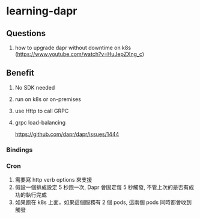 # learning-dapr



## Questions

1. how to upgrade dapr without downtime on k8s (https://www.youtube.com/watch?v=HuJepZXng_c)



## Benefit

1. No SDK needed

1. run on k8s or on-premises

1. use Http to call GRPC

1. grpc load-balancing 

   https://github.com/dapr/dapr/issues/1444





### Bindings



### Cron

1. 需要寫 http verb options 來支援
1. 假設一個排成設定 5 秒跑一次, Dapr 會固定每 5 秒觸發, 不管上次的是否有成功的執行完成
1. 如果跑在 k8s 上面，如果這個服務有 2 個 pods, 這兩個 pods 同時都會收到觸發


